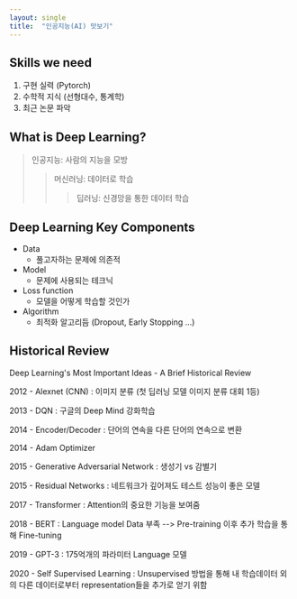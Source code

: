 ```yaml
---
layout: single
title:  "인공지능(AI) 맛보기"
---
```


## Skills we need

1. 구현 실력 (Pytorch)
2. 수학적 지식 (선형대수, 통계학)
3. 최근 논문 파악



## What is Deep Learning?

> 인공지능: 사람의 지능을 모방
>
> > 머신러닝: 데이터로 학습
> >
> > > 딥러닝: 신경망을 통한 데이터 학습



## Deep Learning Key Components

- Data
  - 풀고자하는 문제에 의존적
- Model
  - 문제에 사용되는 테크닉
- Loss function
  - 모델을 어떻게 학습할 것인가
- Algorithm
  - 최적화 알고리듬 (Dropout, Early Stopping ...)



## Historical Review

Deep Learning's Most Important Ideas - A Brief Historical Review

2012 - Alexnet (CNN) : 이미지 분류 (첫 딥러닝 모델 이미지 분류 대회 1등)

2013 - DQN : 구글의 Deep Mind 강화학습

2014 - Encoder/Decoder : 단어의 연속을 다른 단어의 연속으로 변환

2014 - Adam Optimizer

2015 - Generative Adversarial Network : 생성기 vs 감별기

2015 - Residual Networks : 네트워크가 깊어져도 테스트 성능이 좋은 모델

2017 - Transformer : Attention의 중요한 기능을 보여줌

2018 - BERT : Language model Data 부족 --> Pre-training 이후 추가 학습을 통해 Fine-tuning

2019 - GPT-3 : 175억개의 파라미터 Language 모델

2020 - Self Supervised Learning : Unsupervised 방법을 통해 내 학습데이터 외의 다른 데이터로부터 representation들을 추가로 얻기 위함

